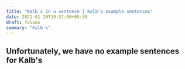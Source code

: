 ```yaml
---
title: "Kalb's in a sentence | Kalb's example sentences"
date: 2021-01-20T19:57:50+05:30
draft: falses
summary: "Kalb's"
---
```

## Unfortunately, we have no example sentences for Kalb's                 
